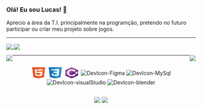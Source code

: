 ### Olá! Eu sou Lucas! 👋
Aprecio a área da T.I. principalmente na programção, pretendo no futuro participar ou criar meu projeto sobre jogos.

<hr>
<a href="https://github.com/LucasBS8/github-readme-stats">
  <img height=200 align="center" src="https://github-readme-stats.vercel.app/api?username=LucasBS8" />
</a>
<a href="https://github.com/LucasBS8/convoychat">
  <img height=200 align="center" src="https://github-readme-stats.vercel.app/api/top-langs?username=LucasBS8&layout=compact&langs_count=8&card_width=300" />
</a>

<p>
  <a href="http://SqdPxl.deviantart.com/"><img src="https://encurtador.com.br/pzBL8"align="left"></a>
  <a href="http://SqdPxl.deviantart.com/"><img src="https://encurtador.com.br/pzBL8"align="right"></a>
  <hr>
</p>

  <div style="display: inline_block", align = "center"><br>
  <img align="center" alt="Rafa-HTML" height="30" width="40" src="https://raw.githubusercontent.com/devicons/devicon/master/icons/html5/html5-original.svg">
  <img align="center" alt="Rafa-CSS" height="30" width="40" src="https://raw.githubusercontent.com/devicons/devicon/master/icons/css3/css3-original.svg">
  <img align="center" alt="Rafa-Csharp" height="30" width="40" src="https://raw.githubusercontent.com/devicons/devicon/master/icons/csharp/csharp-original.svg">
  <img align="center" alt="DevIcon-Figma" height="30" width="40" src="https://cdn.jsdelivr.net/gh/devicons/devicon/icons/figma/figma-original.svg">
  <img align="center" alt="DevIcon-MySql" height="30" width="40" src="https://cdn.jsdelivr.net/gh/devicons/devicon/icons/mysql/mysql-original.svg">     
  <img align="center" alt="DevIcon-visualStudio" height="30" width="40" src="https://cdn.jsdelivr.net/gh/devicons/devicon/icons/visualstudio/visualstudio-plain.svg">
  <img align="center" alt="DevIcon-blender" height="30" width="40" src="https://cdn.jsdelivr.net/gh/devicons/devicon/icons/blender/blender-original.svg">
  </div>
  
  ##
 
<div align = "center"> 
  <a href = "lucasbellucio1@gmail.com"><img src="https://img.shields.io/badge/-Gmail-%23333?style=for-the-badge&logo=gmail&logoColor=white" target="_blank"></a>
  <a href="https://www.linkedin.com/in/lucas-bell%C3%BAcio-sebasti%C3%A3o-0a0a26231/" target="_blank"><img src="https://img.shields.io/badge/-LinkedIn-%230077B5?style=for-the-badge&logo=linkedin&logoColor=white" target="_blank"></a> 
  
</div>
